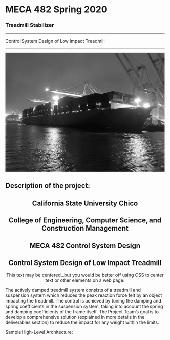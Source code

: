 # MECA 482 Spring 2020
### Treadmill Stabilizer 

-------------------------------------------------------------------------------------

Control System Design of Low Impact Treadmill



-------------------------------------------------------------------------------------


![](photos/USSPCSO.PNG)



## Description of the project:
<center>
   <h2> California State University Chico </h2>
   <h2> College of Engineering, Computer Science, and Construction Management</h2> 
   <h2> MECA 482 Control System Design</h2> 
   <h2> Control System Design of Low Impact Treadmill</h2> 
   <p>This text may be centered...but you would be better off using CSS to center text or other elements on a web page.</p> 
</center>

The actively damped treadmill system consists of a treadmill and suspension system which reduces the peak reaction force felt by an object impacting the treadmill. The control is achieved by tuning the damping and spring coefficients in the suspension system, taking into account the spring and damping coefficients of the frame itself. The Project Team’s goal is to develop a comprehensive solution (explained in more details in the deliverables section) to reduce the impact for any weight within the limits.

Sample High-Level Architecture:

